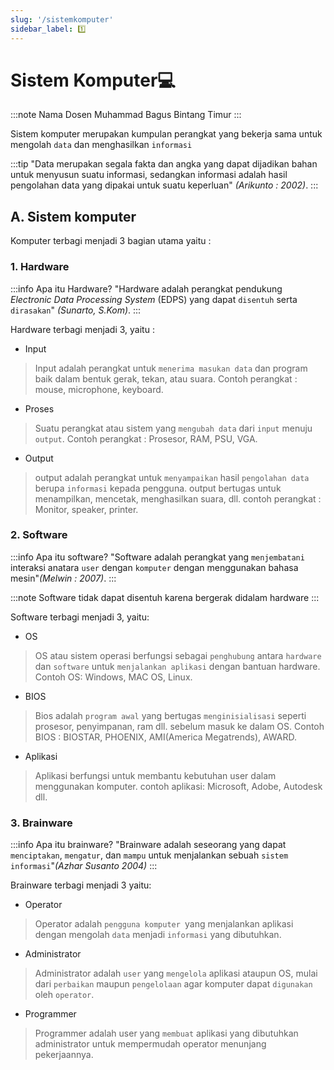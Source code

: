 ```yaml
---
slug: '/sistemkomputer'
sidebar_label: 1️⃣
---
```

# Sistem Komputer💻
:::note Nama Dosen
Muhammad Bagus Bintang Timur 
:::

Sistem komputer merupakan kumpulan perangkat yang bekerja sama untuk mengolah `data` dan menghasilkan `informasi`

:::tip
"Data merupakan segala fakta dan angka yang dapat dijadikan bahan untuk menyusun suatu informasi, sedangkan informasi adalah hasil pengolahan data yang dipakai untuk suatu keperluan" _(Arikunto : 2002)_.
:::

## A. Sistem komputer
Komputer terbagi menjadi 3 bagian utama yaitu :
### 1. Hardware
:::info Apa itu Hardware?
"Hardware adalah perangkat pendukung _Electronic Data Processing System_ (EDPS) yang dapat `disentuh` serta `dirasakan`" _(Sunarto, S.Kom)_.
:::

Hardware terbagi menjadi 3, yaitu :
- Input
>Input adalah perangkat untuk `menerima masukan data` dan program baik dalam bentuk gerak, tekan, atau suara. Contoh perangkat : mouse, microphone, keyboard.
- Proses
>Suatu perangkat atau sistem yang `mengubah data` dari `input` menuju `output`. Contoh perangkat : Prosesor, RAM, PSU, VGA.
- Output
> output adalah perangkat untuk `menyampaikan` hasil `pengolahan data` berupa `informasi` kepada pengguna. output bertugas untuk menampilkan, mencetak, menghasilkan suara, dll. contoh perangkat : Monitor, speaker, printer.

### 2. Software
:::info Apa itu software?
"Software adalah perangkat yang `menjembatani` interaksi anatara `user` dengan `komputer` dengan menggunakan bahasa mesin"_(Melwin : 2007)_. 
:::

:::note
Software tidak dapat disentuh karena bergerak didalam hardware 
:::

Software terbagi menjadi 3, yaitu:
- OS
> OS atau sistem operasi berfungsi sebagai `penghubung` antara `hardware` dan `software` untuk `menjalankan aplikasi` dengan bantuan hardware. Contoh OS: Windows, MAC OS, Linux.
- BIOS
> Bios adalah `program awal` yang bertugas `menginisialisasi` seperti prosesor, penyimpanan, ram dll. sebelum masuk ke dalam OS. Contoh BIOS : BIOSTAR, PHOENIX, AMI(America Megatrends), AWARD.
- Aplikasi
> Aplikasi berfungsi untuk membantu kebutuhan user dalam menggunakan komputer. contoh aplikasi: Microsoft, Adobe, Autodesk dll.

### 3. Brainware
:::info Apa itu brainware?
"Brainware adalah seseorang yang dapat `menciptakan`, `mengatur`, dan `mampu` untuk menjalankan sebuah `sistem informasi`"_(Azhar Susanto 2004)_
:::

Brainware terbagi menjadi 3 yaitu:
- Operator
> Operator adalah `pengguna komputer `yang menjalankan aplikasi dengan mengolah `data` menjadi `informasi` yang dibutuhkan.
- Administrator
> Administrator adalah `user` yang `mengelola` aplikasi ataupun OS, mulai dari `perbaikan` maupun `pengelolaan` agar komputer dapat `digunakan` oleh `operator`.
- Programmer
> Programmer adalah user yang `membuat` aplikasi yang dibutuhkan administrator untuk mempermudah operator menunjang pekerjaannya.